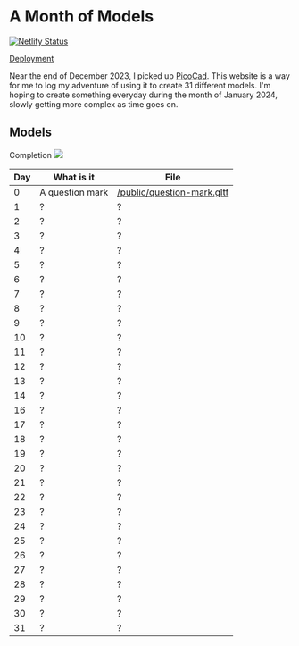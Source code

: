 # A Month of Models

[![Netlify Status](https://api.netlify.com/api/v1/badges/d2e2a380-fe53-467e-92d0-f4495346cecc/deploy-status)](https://app.netlify.com/sites/miko-sramek-picocad/deploys)

[Deployment](https://miko-sramek-picocad.netlify.app/)

Near the end of December 2023, I picked up [PicoCad](https://johanpeitz.itch.io/picocad). This website is a way for me to log my adventure of using it to create 31 different models. I'm hoping to create something everyday during the month of January 2024, slowly getting more complex as time goes on.

## Models

Completion
![](https://geps.dev/progress/0)

| Day | What is it      | File                                                      |
| --- | --------------- | --------------------------------------------------------- |
| 0   | A question mark | [/public/question-mark.gltf](./public/question-mark.gltf) |
| 1   | ?               | ?                                                         |
| 2   | ?               | ?                                                         |
| 3   | ?               | ?                                                         |
| 4   | ?               | ?                                                         |
| 5   | ?               | ?                                                         |
| 6   | ?               | ?                                                         |
| 7   | ?               | ?                                                         |
| 8   | ?               | ?                                                         |
| 9   | ?               | ?                                                         |
| 10  | ?               | ?                                                         |
| 11  | ?               | ?                                                         |
| 12  | ?               | ?                                                         |
| 13  | ?               | ?                                                         |
| 14  | ?               | ?                                                         |
| 16  | ?               | ?                                                         |
| 17  | ?               | ?                                                         |
| 18  | ?               | ?                                                         |
| 19  | ?               | ?                                                         |
| 20  | ?               | ?                                                         |
| 21  | ?               | ?                                                         |
| 22  | ?               | ?                                                         |
| 23  | ?               | ?                                                         |
| 24  | ?               | ?                                                         |
| 25  | ?               | ?                                                         |
| 26  | ?               | ?                                                         |
| 27  | ?               | ?                                                         |
| 28  | ?               | ?                                                         |
| 29  | ?               | ?                                                         |
| 30  | ?               | ?                                                         |
| 31  | ?               | ?                                                         |
